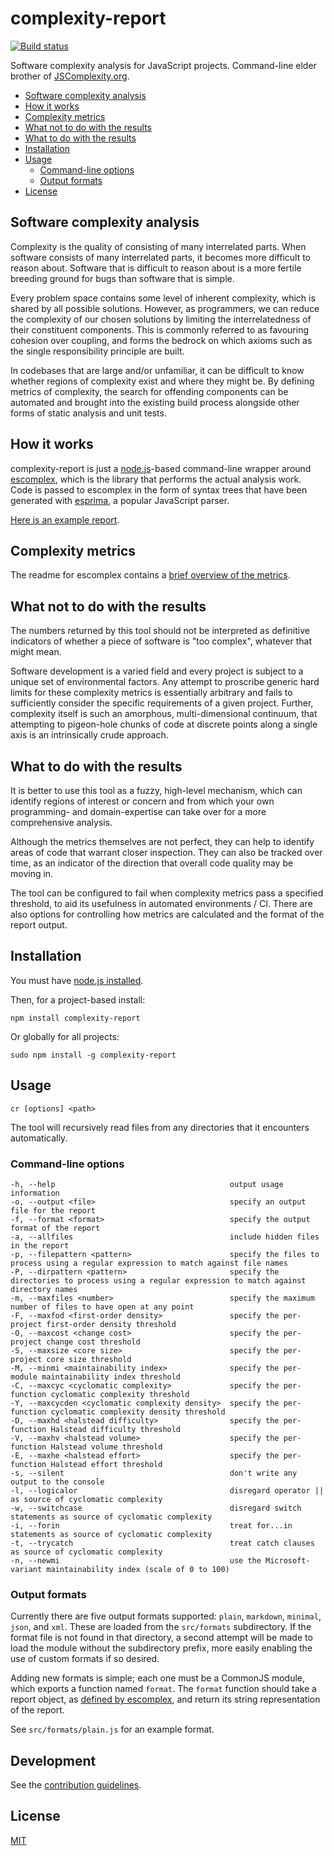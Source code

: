 # complexity-report

[![Build status][ci-image]][ci-status]

Software complexity analysis for JavaScript projects.
Command-line elder brother of [JSComplexity.org][jscomplexity].

* [Software complexity analysis](#software-complexity-analysis)
* [How it works](#how-it-works)
* [Complexity metrics](#complexity-metrics)
* [What not to do with the results](#what-not-to-do-with-the-results)
* [What to do with the results](#what-to-do-with-the-results)
* [Installation](#installation)
* [Usage](#usage)
    * [Command-line options](#command-line-options)
    * [Output formats](#output-formats)
* [License](#license)

## Software complexity analysis

Complexity is the quality of
consisting of many interrelated parts.
When software consists of many interrelated parts,
it becomes more difficult to reason about.
Software that is difficult to reason about
is a more fertile breeding ground for bugs
than software that is simple.

Every problem space contains some level of inherent complexity,
which is shared by all possible solutions.
However, as programmers,
we can reduce the complexity of our chosen solutions
by limiting the interrelatedness of their constituent components.
This is commonly referred to as favouring cohesion over coupling,
and forms the bedrock on which axioms
such as the single responsibility principle are built.

In codebases that are large and/or unfamiliar,
it can be difficult to know
whether regions of complexity exist
and where they might be.
By defining metrics of complexity,
the search for offending components can be automated
and brought into the existing build process
alongside other forms of static analysis
and unit tests.

## How it works

complexity-report is just
a [node.js][node]-based
command-line wrapper around [escomplex],
which is the library
that performs the actual analysis work.
Code is passed to escomplex
in the form of syntax trees
that have been generated
with [esprima],
a popular JavaScript parser.

[Here is an example report][eg].

## Complexity metrics

The readme for escomplex contains
a [brief overview of the metrics][metrics].

## What not to do with the results

The numbers returned by this tool
should not be interpreted
as definitive indicators
of whether a piece of software
is "too complex",
whatever that might mean.

Software development is a varied field
and every project is subject
to a unique set of environmental factors.
Any attempt to proscribe generic hard limits
for these complexity metrics
is essentially arbitrary
and fails to sufficiently consider
the specific requirements
of a given project.
Further, complexity itself
is such an amorphous, multi-dimensional continuum,
that attempting to pigeon-hole chunks of code
at discrete points along a single axis
is an intrinsically crude approach.

## What to do with the results

It is better to use this tool
as a fuzzy, high-level mechanism,
which can identify regions of interest
or concern
and from which
your own programming- and domain-expertise
can take over
for a more comprehensive analysis.

Although the metrics themselves are not perfect,
they can help to identify areas of code
that warrant closer inspection.
They can also be tracked over time,
as an indicator of the direction
that overall code quality may be moving in.

The tool can be configured to fail
when complexity metrics pass a specified threshold,
to aid its usefulness in automated environments / CI.
There are also options
for controlling how metrics are calculated
and the format of the report output.

## Installation

You must have [node.js installed][nodeinstall].

Then, for a project-based install:

```
npm install complexity-report
```

Or globally for all projects:

```
sudo npm install -g complexity-report
```

## Usage

```
cr [options] <path>
```

The tool will recursively read files
from any directories that it encounters
automatically.

### Command-line options

```
-h, --help                                       output usage information
-o, --output <file>                              specify an output file for the report
-f, --format <format>                            specify the output format of the report
-a, --allfiles                                   include hidden files in the report
-p, --filepattern <pattern>                      specify the files to process using a regular expression to match against file names
-P, --dirpattern <pattern>                       specify the directories to process using a regular expression to match against directory names
-m, --maxfiles <number>                          specify the maximum number of files to have open at any point
-F, --maxfod <first-order density>               specify the per-project first-order density threshold
-O, --maxcost <change cost>                      specify the per-project change cost threshold
-S, --maxsize <core size>                        specify the per-project core size threshold
-M, --minmi <maintainability index>              specify the per-module maintainability index threshold
-C, --maxcyc <cyclomatic complexity>             specify the per-function cyclomatic complexity threshold
-Y, --maxcycden <cyclomatic complexity density>  specify the per-function cyclomatic complexity density threshold
-D, --maxhd <halstead difficulty>                specify the per-function Halstead difficulty threshold
-V, --maxhv <halstead volume>                    specify the per-function Halstead volume threshold
-E, --maxhe <halstead effort>                    specify the per-function Halstead effort threshold
-s, --silent                                     don't write any output to the console
-l, --logicalor                                  disregard operator || as source of cyclomatic complexity
-w, --switchcase                                 disregard switch statements as source of cyclomatic complexity
-i, --forin                                      treat for...in statements as source of cyclomatic complexity
-t, --trycatch                                   treat catch clauses as source of cyclomatic complexity
-n, --newmi                                      use the Microsoft-variant maintainability index (scale of 0 to 100)
```

### Output formats

Currently there are five output formats supported:
`plain`,
`markdown`,
`minimal`,
`json`,
and `xml`.
These are loaded
from the `src/formats` subdirectory.
If the format file is not found
in that directory,
a second attempt will be made to load the module
without the subdirectory prefix,
more easily enabling the use of
custom formats if so desired.

Adding new formats is simple;
each one must be a CommonJS module,
which exports a function named `format`.
The `format` function
should take a report object,
as [defined by escomplex][format],
and return its string
representation of the report.

See `src/formats/plain.js`
for an example format.

## Development

See the [contribution guidelines][contributions].

## License

[MIT][license]

[ci-image]: https://secure.travis-ci.org/philbooth/complexity-report.png?branch=master
[ci-status]: http://travis-ci.org/#!/philbooth/complexity-report
[jscomplexity]: http://jscomplexity.org/
[node]: http://nodejs.org/
[escomplex]: https://github.com/philbooth/escomplex
[esprima]: http://esprima.org/
[eg]: https://github.com/philbooth/complexity-report/blob/master/SELF.md
[metrics]: https://github.com/philbooth/escomplex/blob/master/README.md#metrics
[nodeinstall]: http://nodejs.org/download
[msvariant]: http://blogs.msdn.com/b/codeanalysis/archive/2007/11/20/maintainability-index-range-and-meaning.aspx
[format]: https://github.com/philbooth/escomplex/blob/master/README.md#result
[contributions]: https://github.com/philbooth/complexity-report/blob/master/CONTRIBUTING.md
[license]: https://github.com/philbooth/complexity-report/blob/master/COPYING


